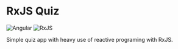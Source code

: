 # RxJS Quiz

![Angular](https://img.shields.io/badge/-Angular-red?style=flat-square&logo=angular) ![RxJS](https://img.shields.io/badge/-RxJS-blue?style=flat-square&logo=reactivex)

Simple quiz app with heavy use of reactive programing with RxJS.
